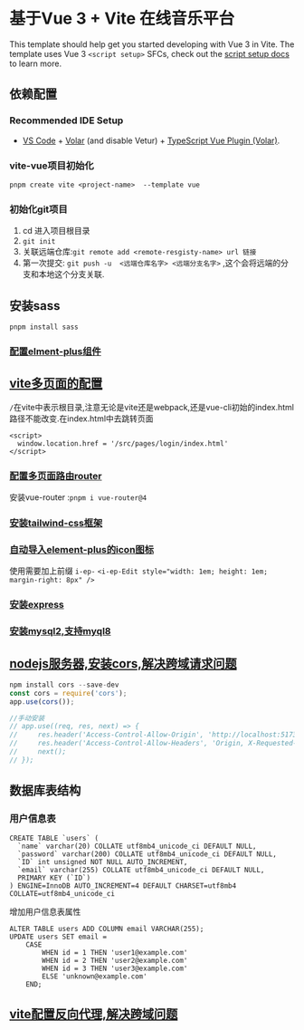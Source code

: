 # 基于Vue 3 + Vite 在线音乐平台

This template should help get you started developing with Vue 3 in Vite. The template uses Vue 3 `<script setup>` SFCs, check out the [script setup docs](https://v3.vuejs.org/api/sfc-script-setup.html#sfc-script-setup) to learn more.

## 依赖配置
### Recommended IDE Setup

- [VS Code](https://code.visualstudio.com/) + [Volar](https://marketplace.visualstudio.com/items?itemName=Vue.volar) (and disable Vetur) + [TypeScript Vue Plugin (Volar)](https://marketplace.visualstudio.com/items?itemName=Vue.vscode-typescript-vue-plugin).

### vite-vue项目初始化
`pnpm create vite <project-name>  --template vue`

### 初始化git项目
1. cd 进入项目根目录
2. `git init`
3. 关联远端仓库:`git remote add <remote-resgisty-name> url 链接`
4. 第一次提交: `git push -u  <远端仓库名字> <远端分支名字>` ,这个会将远端的分支和本地这个分支关联.
## 安装sass
`pnpm install sass`

### [配置elment-plus组件](https://element-plus.org/zh-CN/guide/quickstart.html)

## [vite多页面的配置](https://juejin.cn/post/7106707438900314148)
`/`在vite中表示根目录,注意无论是vite还是webpack,还是vue-cli初始的index.html路径不能改变.在index.html中去跳转页面
```
<script>
  window.location.href = '/src/pages/login/index.html'
</script>
```

### [配置多页面路由router](https://blog.csdn.net/qq_42825870/article/details/120749062)
安装vue-router :`pnpm i vue-router@4`

### [安装tailwind-css框架](https://www.tailwindcss.cn/docs/guides/vite#vue)


### [自动导入element-plus的icon图标](https://blog.csdn.net/qq_39111074/article/details/130063159)
使用需要加上前缀 `i-ep-` `<i-ep-Edit style="width: 1em; height: 1em; margin-right: 8px" />`


### [安装express](https://www.expressjs.com.cn/starter/hello-world.html)

### [安装mysql2,支持myql8](https://www.npmjs.com/package/mysql2)

##  [nodejs服务器,安装cors,解决跨域请求问题](https://juejin.cn/post/6844903945656074248)
```js
npm install cors --save-dev
const cors = require('cors');
app.use(cors());

//手动安装
// app.use((req, res, next) => {
//     res.header('Access-Control-Allow-Origin', 'http://localhost:5173');
//     res.header('Access-Control-Allow-Headers', 'Origin, X-Requested-With, Content-Type, Accept');
//     next();
// });
```


## 数据库表结构

### 用户信息表
```mysql
CREATE TABLE `users` (
  `name` varchar(20) COLLATE utf8mb4_unicode_ci DEFAULT NULL,
  `password` varchar(200) COLLATE utf8mb4_unicode_ci DEFAULT NULL,
  `ID` int unsigned NOT NULL AUTO_INCREMENT,
  `email` varchar(255) COLLATE utf8mb4_unicode_ci DEFAULT NULL,
  PRIMARY KEY (`ID`)
) ENGINE=InnoDB AUTO_INCREMENT=4 DEFAULT CHARSET=utf8mb4 COLLATE=utf8mb4_unicode_ci
```

增加用户信息表属性
```mysql
ALTER TABLE users ADD COLUMN email VARCHAR(255);
UPDATE users SET email = 
    CASE 
        WHEN id = 1 THEN 'user1@example.com'
        WHEN id = 2 THEN 'user2@example.com'
        WHEN id = 3 THEN 'user3@example.com'
        ELSE 'unknown@example.com'
    END;
```


## [vite配置反向代理,解决跨域问题](https://zxuqian.cn/vite-proxy-config/)
